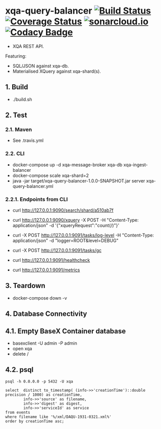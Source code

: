 # xqa-query-balancer [![Build Status](https://travis-ci.org/jameshnsears/xqa-query-balancer.svg?branch=master)](https://travis-ci.org/jameshnsears/xqa-query-balancer) [![Coverage Status](https://coveralls.io/repos/github/jameshnsears/xqa-query-balancer/badge.svg?branch=master)](https://coveralls.io/github/jameshnsears/xqa-query-balancer?branch=master) [![sonarcloud.io](https://sonarcloud.io/api/project_badges/measure?project=jameshnsears_xqa-query-balancer&metric=alert_status)](https://sonarcloud.io/dashboard?id=jameshnsears_xqa-query-balancer) [![Codacy Badge](https://api.codacy.com/project/badge/Grade/4dbb854a0f774b85898d5c36fb0a9032)](https://www.codacy.com/app/jameshnsears/xqa-query-balancer?utm_source=github.com&amp;utm_medium=referral&amp;utm_content=jameshnsears/xqa-query-balancer&amp;utm_campaign=Badge_Grade)
* XQA REST API.

Featuring:
* SQL/JSON against xqa-db.
* Materialised XQuery against xqa-shard(s).

## 1. Build
* ./build.sh

## 2. Test

### 2.1. Maven
* See .travis.yml

### 2.2. CLI 
* docker-compose up -d xqa-message-broker xqa-db xqa-ingest-balancer
* docker-compose scale xqa-shard=2 
* java -jar target/xqa-query-balancer-1.0.0-SNAPSHOT.jar server xqa-query-balancer.yml

### 2.2.1. Endpoints from CLI
* curl http://127.0.0.1:9090/search/shard/a510ab7f
* curl http://127.0.0.1:9090/xquery -X POST -H "Content-Type: application/json" -d '{"xqueryRequest":"count(/)"}'

* curl -X POST http://127.0.0.1:9091/tasks/log-level -H "Content-Type: application/json" -d "logger=ROOT&level=DEBUG"
* curl -X POST http://127.0.0.1:9091/tasks/gc
* curl http://127.0.0.1:9091/healthcheck
* curl http://127.0.0.1:9091/metrics

## 3. Teardown
* docker-compose down -v

## 4. Database Connectivity
## 4.1. Empty BaseX Container database
* basexclient -U admin -P admin
* open xqa
* delete /

## 4.2. psql
```
psql -h 0.0.0.0 -p 5432 -U xqa

select  distinct to_timestamp( (info->>'creationTime')::double precision / 1000) as creationTime,
        info->>'source' as filename,
        info->>'digest' as digest,
        info->>'serviceId' as service
from events
where filename like '%/xml/DAQU-1931-0321.xml%'
order by creationTime asc;
```
